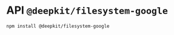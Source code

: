 # API `@deepkit/filesystem-google`

```shell
npm install @deepkit/filesystem-google
```


<api-docs package="@deepkit/filesystem-google"></api-docs>
